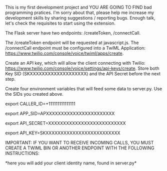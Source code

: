This is my first development project and YOU ARE GOING TO FIND bad programming pratices. I'm sorry about that, please help me increase my development skills by sharing suggestions / reporting bugs. Enough talk, let's check the requisites to start using the extension.

The Flask server have two endpoints: /createToken, /connectCall.

The /createToken endpoint will be requested at javascript.js.
The /connectCall endpoint must be configured into a TwiML Application: https://www.twilio.com/console/voice/twiml/apps/create. 

Create an API key, which will allow the client connecting with Twilio: https://www.twilio.com/console/voice/settings/api-keys/create. Store both Key SID (SKXXXXXXXXXXXXXXXXXXX) and the API Secret before the next step.


Create four environment variables that will feed some data to server.py. Use the SIDs you created above.

export CALLER_ID=+111111111111111

export APP_SID=APXXXXXXXXXXXXXXXXXXXXXXX

export API_SECRET=XXXXXXXXXXXXXXXXXXXXXXXXXX

export API_KEY=SKXXXXXXXXXXXXXXXXXXXXXXXXX

IMPORTANT: IF YOU WANT TO RECEIVE INCOMING CALLS, YOU MUST CREATE A TWIML BIN OR ANOTHER ENDPOINT WITH THE FOLLOWING INSTRUCTIONS:

<Response>
  <Dial><Client>*here you will add your client identity name, found in server.py*</Client></Dial>
</Response>



